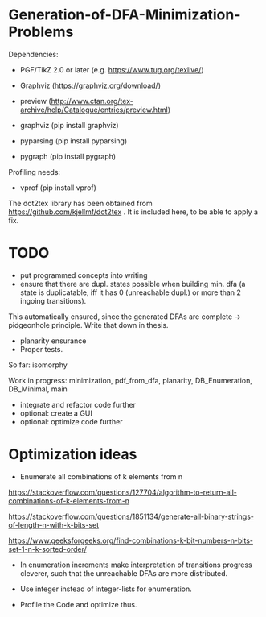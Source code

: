 # Generation-of-DFA-Minimization-Problems

Dependencies:

* PGF/TikZ 2.0 or later (e.g. https://www.tug.org/texlive/)
* Graphviz (https://graphviz.org/download/)
* preview (http://www.ctan.org/tex-archive/help/Catalogue/entries/preview.html)

* graphviz (pip install graphviz)
* pyparsing (pip install pyparsing)
* pygraph (pip install pygraph)

Profiling needs:

* vprof (pip install vprof)

The dot2tex library has been obtained from https://github.com/kjellmf/dot2tex .
It is included here, to be able to apply a fix.


# TODO

* put programmed concepts into writing
* ensure that there are dupl. states possible when building min. dfa (a state is duplicatable, iff it has 0 (unreachable dupl.) or more than 2 ingoing transitions).

This automatically ensured, since the generated DFAs are complete -> pidgeonhole principle. Write that down in thesis.

* planarity ensurance
* Proper tests.

So far: isomorphy

Work in progress: minimization, pdf_from_dfa, planarity, DB_Enumeration, DB_Minimal, main

* integrate and refactor code further
* optional: create a GUI
* optional: optimize code further


# Optimization ideas

* Enumerate all combinations of k elements from n

https://stackoverflow.com/questions/127704/algorithm-to-return-all-combinations-of-k-elements-from-n

https://stackoverflow.com/questions/1851134/generate-all-binary-strings-of-length-n-with-k-bits-set

https://www.geeksforgeeks.org/find-combinations-k-bit-numbers-n-bits-set-1-n-k-sorted-order/

* In enumeration increments make interpretation of transitions progress cleverer, such that the unreachable DFAs are more distributed.

* Use integer instead of integer-lists for enumeration.

* Profile the Code and optimize thus.

